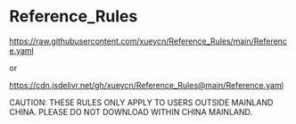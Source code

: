 # Reference_Rules
https://raw.githubusercontent.com/xueycn/Reference_Rules/main/Reference.yaml

or

https://cdn.jsdelivr.net/gh/xueycn/Reference_Rules@main/Reference.yaml

CAUTION: THESE RULES ONLY APPLY TO USERS OUTSIDE MAINLAND CHINA. PLEASE DO NOT DOWNLOAD WITHIN CHINA MAINLAND.

